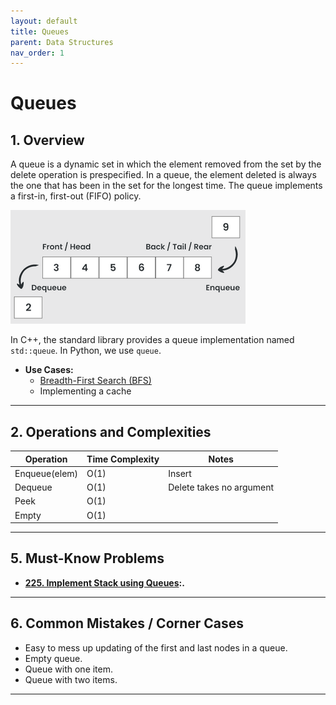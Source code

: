 ```yaml
---
layout: default
title: Queues
parent: Data Structures
nav_order: 1
---
```


# Queues

## **1. Overview**

A queue is a dynamic set in which the element removed from the set by the delete operation is prespecified. In a queue, the element deleted is always the one that has been in the set for the longest time. The queue implements a first-in, first-out (FIFO) policy.

![queue](../../assets/img/queue.png)

In C++, the standard library provides a queue implementation named `std::queue`. In Python, we use `queue`.

* **Use Cases:** 
  * [Breadth-First Search (BFS)](https://roemvaar.github.io/computer_science_notes/docs/algorithms/bfs.html)
  * Implementing a cache

---

## **2. Operations and Complexities**

| Operation      | Time Complexity | Notes                                      |
|----------------|-----------------|--------------------------------------------|
| Enqueue(elem)         | O(1)          | Insert                                      |
| Dequeue         | O(1)          | Delete takes no argument                    |
| Peek            | O(1)        |                                               |
| Empty            | O(1)        |                                               |

---

## **5. Must-Know Problems**

* **[225. Implement Stack using Queues](https://leetcode.com/problems/implement-stack-using-queues/description/):.**

---

## **6. Common Mistakes / Corner Cases**

* Easy to mess up updating of the first and last nodes in a queue.
* Empty queue.
* Queue with one item.
* Queue with two items.

---
